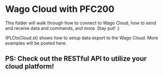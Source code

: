 # Wago Cloud with PFC200
This folder will walk through how to connect to Wago Cloud, how to send and receive data and commands, and more. Stay put! :)

(PLCtoCloud.st) shows how to setup data export to the Wago Cloud.
More examples will be posted here.

## PS: Check out the RESTful API to utilize your cloud platform! 

